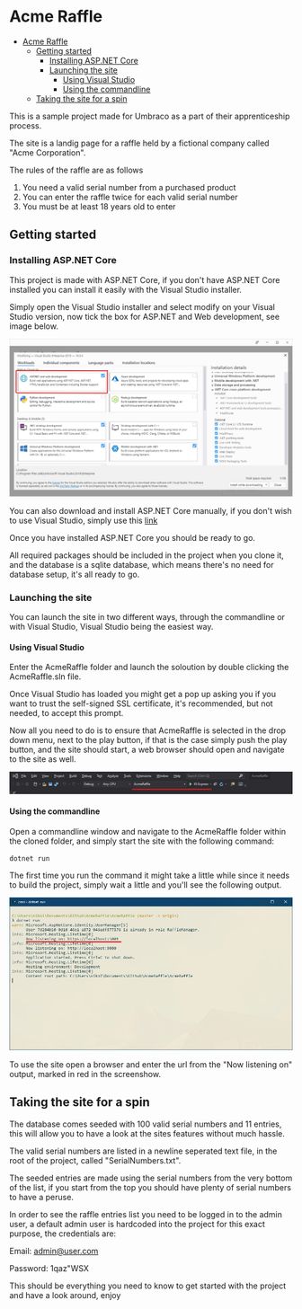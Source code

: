 # Acme Raffle

- [Acme Raffle](#acme-raffle)
  - [Getting started](#getting-started)
    - [Installing ASP.NET Core](#installing-aspnet-core)
    - [Launching the site](#launching-the-site)
      - [Using Visual Studio](#using-visual-studio)
      - [Using the commandline](#using-the-commandline)
  - [Taking the site for a spin](#taking-the-site-for-a-spin)

This is a sample project made for Umbraco as a part of their apprenticeship process.

The site is a landig page for a raffle held by a fictional company called "Acme Corporation".

The rules of the raffle are as follows

1. You need a valid serial number from a purchased product
2. You can enter the raffle twice for each valid serial number
3. You must be at least 18 years old to enter

## Getting started

### Installing ASP.NET Core

This project is made with ASP.NET Core, if you don't have ASP.NET Core installed you can install it easily with the Visual Studio installer.

Simply open the Visual Studio installer and select modify on your Visual Studio version, now tick the box for ASP.NET and Web development, see image below.

![Install asp](https://raw.githubusercontent.com/nikolajlauridsen/AcmeRaffle/master/ReadMeImages/install_asp.jpg)

You can also download and install ASP.NET Core manually, if you don't wish to use Visual Studio, simply use this [link](https://dotnet.microsoft.com/download)

Once you have installed ASP.NET Core you should be ready to go.

All required packages should be included in the project when you clone it, and the database is a sqlite database, which means there's no need for database setup, it's all ready to go.

### Launching the site

You can launch the site in two different ways, through the commandline or with Visual Studio, Visual Studio being the easiest way.

#### Using Visual Studio

Enter the AcmeRaffle folder and launch the soloution by double clicking the AcmeRaffle.sln file.

Once Visual Studio has loaded you might get a pop up asking you if you want to trust the self-signed SSL certificate, it's recommended, but not needed, to accept this prompt.

Now all you need to do is to ensure that AcmeRaffle is selected in the drop down menu, next to the play button, if that is the case simply push the play button, and the site should start, a web browser should open and navigate to the site as well.

![Run is vs](https://raw.githubusercontent.com/nikolajlauridsen/AcmeRaffle/master/ReadMeImages/run_vs.jpg)

#### Using the commandline

Open a commandline window and navigate to the AcmeRaffle folder within the cloned folder, and simply start the site with the following command:

```
dotnet run
```

The first time you run the command it might take a little while since it needs to build the project, simply wait a little and you'll see the following output.

![cli output](https://raw.githubusercontent.com/nikolajlauridsen/AcmeRaffle/master/ReadMeImages/run_cli.jpg)

To use the site open a browser and enter the url from the "Now listening on" output, marked in red in the screenshow.

## Taking the site for a spin

The database comes seeded with 100 valid serial numbers and 11 entries, this will allow you to have a look at the sites features without much hassle.

The valid serial numbers are listed in a newline seperated text file, in the root of the project, called "SerialNumbers.txt".

The seeded entries are made using the serial numbers from the very bottom of the list, if you start from the top you should have plenty of serial numbers to have a peruse.

In order to see the raffle entries list you need to be logged in to the admin user, a default admin user is hardcoded into the project for this exact purpose, the credentials are:

Email: admin@user.com

Password: 1qaz"WSX

This should be everything you need to know to get started with the project and have a look around, enjoy
